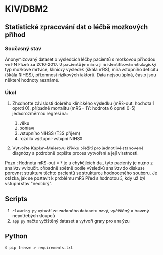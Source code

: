 # KIV/DBM2

## Statistické zpracování dat o léčbě mozkových příhod

### Současný stav

Anonymizovaný dataset o výsledcích léčby pacientů s mozkovou příhodou ve FN Plzeň za 2016-2017. U pacientů je mimo jiné identifikován etiologický typ mozkové mrtvice, klinický výsledek (škála mRS), míra vstupního deficitu (škála NIHSS), přítomnost rizikových faktorů. Data nejsou úplná, často jsou některé hodnoty neznámé. 

### Úkol
1. Zhodnoťte závislosti dobrého klinického výsledku (mRS-out: hodnota 1 oproti 0), případně mortalitu (mRS – 1Y: hodnota 6 oproti 0-5) jednorozměrnou regresí na: 
    1. věku
    2. pohlaví
    3. vstupního NIHSS (TSS příjem)
    4. rozdílu výstupní-vstupní NIHSS
    
2. Vytvořte Kaplan–Meierovu křivku přežití pro jednotlivé stanovené diagnózy a podrobně popište proces vytvoření a její vlastnosti.   
      
Pozn.: 
Hodnota mRS-out = 7 je u chybějících dat, tyto pacienty je nutno z analýzy vyloučit, případně zpětně podle výsledků analýzy do diskuse porovnat strukturu těchto pacientů se strukturou hodnoceného souboru.
Je otázka, jak se postavit k problému mRS Před s hodnotou 3, kdy už byl vstupní stav "nedobrý".

## Scripts

1. `cleaning.py` vytvoří ze zadaného datasetu nový, vyčištěný a bavený nepotřebých sloupců
2. `app.py` načte vyčištěný dataset a vytvoří grafy pro analýzu

## Python

```shell script
$ pip freeze > requirements.txt
```

